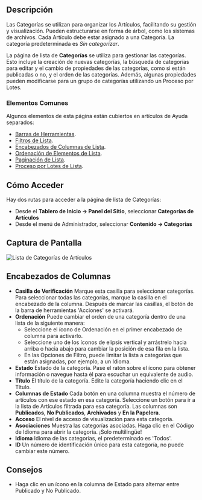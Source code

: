 <!-- Filename: Help4.x:Articles:_Categories / Display title: Artículos: Categorías -->

## Descripción

Las Categorías se utilizan para organizar los Artículos, facilitando su gestión y
visualización. Pueden estructurarse en forma de árbol, como los sistemas de archivos. Cada
Artículo debe estar asignado a una Categoría. La categoría predeterminada es *Sin categorizar*.

La página de lista de **Categorías** se utiliza para gestionar las categorías. Esto incluye
la creación de nuevas categorías, la búsqueda de categorías para editar y el cambio de propiedades
de las categorías, como si están publicadas o no, y el orden de las categorías. Además, algunas propiedades
pueden modificarse para un grupo de categorías utilizando un Proceso por Lotes.

### Elementos Comunes

Algunos elementos de esta página están cubiertos en artículos de Ayuda separados:

* [Barras de Herramientas](jdocmanual?article=help/common-elements/toolbars).
* [Filtros de Lista](jdocmanual?article=help/common-elements/list-filters).
* [Encabezados de Columnas de Lista](jdocmanual?article=help/common-elements/list-column-headers).
* [Ordenación de Elementos de Lista](jdocmanual?article=help/common-elements/list-ordering).
* [Paginación de Lista](jdocmanual?article=help/common-elements/list-pagination).
* [Proceso por Lotes de Lista](jdocmanual?article=help/common-elements/list-batch-process).

## Cómo Acceder

Hay dos rutas para acceder a la página de lista de Categorías:
* Desde el **Tablero de Inicio → Panel del Sitio**, seleccionar **Categorías de Artículos**
* Desde el menú de Administrador, seleccionar **Contenido → Categorías**

## Captura de Pantalla

![Lista de Categorías de Artículos](../../../es/images/articles/articles-categories-list.png)

## Encabezados de Columnas

- **Casilla de Verificación** Marque esta casilla para seleccionar categorías. Para seleccionar todas
  las categorías, marque la casilla en el encabezado de la columna. Después de marcar las casillas,
  el botón de la barra de herramientas 'Acciones' se activará.
- **Ordenación** Puede cambiar el orden de una categoría dentro de una lista de la siguiente manera:
  - Seleccione el ícono de Ordenación <i class="fa-solid fa-sort"></i> en el primer
    encabezado de columna para activarlo.
  - Seleccione uno de los íconos de elipsis vertical <span class="icon-ellipsis-v"></span>
    y arrástrelo hacia arriba o hacia abajo para cambiar la posición de esa fila en la lista.
  - En las Opciones de Filtro, puede limitar la lista a categorías que están
    asignadas, por ejemplo, a un Idioma.
- **Estado** Estado de la categoría. Pase el ratón sobre el ícono para obtener información o
    navegue hasta él para escuchar un equivalente de audio.
- **Título** El título de la categoría. Edite la categoría haciendo clic en
  el Título.
- **Columnas de Estado** Cada botón en una columna muestra el número de artículos
    con ese estado en esa categoría. Seleccione un botón para ir a la lista de Artículos
    filtrada para esa categoría. Las columnas son **Publicados**,
    **No Publicados**, **Archivados** y **En la Papelera**.
- **Acceso** El nivel de acceso de visualización para esta categoría.
- **Asociaciones** Muestra las categorías asociadas. Haga clic en el
  Código de Idioma para abrir la categoría. ¡Solo multilingüe!
- **Idioma** Idioma de las categorías, el predeterminado es 'Todos'.
- **ID** Un número de identificación único para esta categoría, no puede
  cambiar este número.

## Consejos

- Haga clic en un ícono en la columna de Estado para alternar entre Publicado y
  No Publicado.

